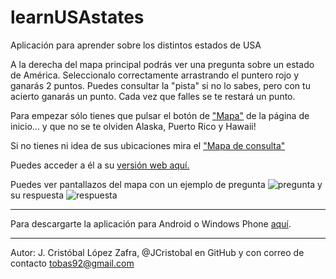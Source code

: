 # learnUSAstates
Aplicación para aprender sobre los distintos estados de USA

A la derecha del mapa principal podrás ver una pregunta sobre un estado de América. Seleccionalo correctamente arrastrando el puntero rojo y ganarás 2 puntos. Puedes consultar la "pista" si no lo sabes, pero con tu acierto ganarás un punto. Cada vez que falles se te restará un punto.

Para empezar sólo tienes que pulsar el botón de ["Mapa"](http://jcristobal.github.io/learnUSAstates/mapa.html) de la página de inicio... y que no se te olviden Alaska, Puerto Rico y Hawaii! 

Si no tienes ni idea de sus ubicaciones mira el ["Mapa de consulta"](http://jcristobal.github.io/learnUSAstates/mapa_simple.html)

Puedes acceder a él a su [versión web aquí.](http://jcristobal.github.io/learnUSAstates/index.html)

Puedes ver pantallazos del mapa con un ejemplo de pregunta ![pregunta](http://i.imgur.com/OXSNAvU.png) y su respuesta ![respuesta](http://i.imgur.com/fxRDnia.png)


***

Para descargarte la aplicación para Android o Windows Phone [aquí](https://build.phonegap.com/apps/1421143/share).


***

Autor: J. Cristóbal López Zafra, @JCristobal en GitHub y con correo de contacto tobas92@gmail.com